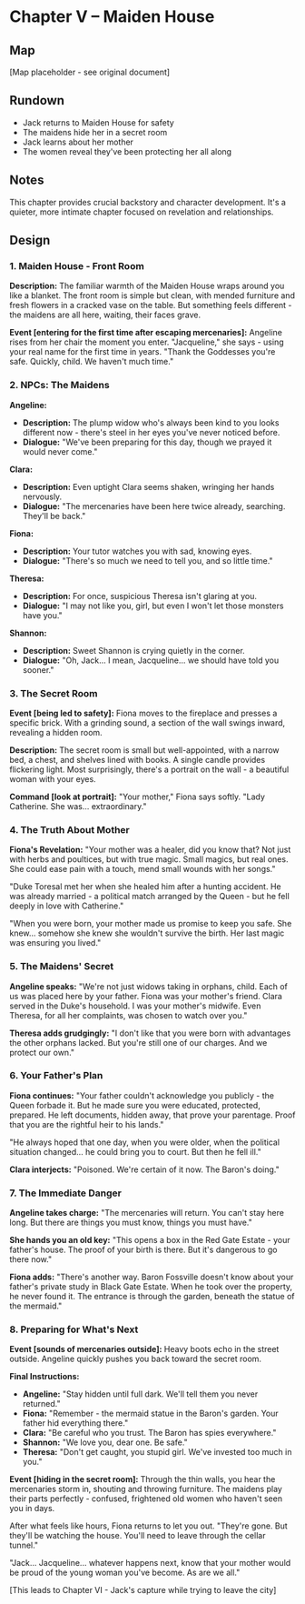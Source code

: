 # Chapter V – Maiden House

## Map

[Map placeholder - see original document]

## Rundown

- Jack returns to Maiden House for safety
- The maidens hide her in a secret room
- Jack learns about her mother
- The women reveal they've been protecting her all along

## Notes

This chapter provides crucial backstory and character development. It's a quieter, more intimate chapter focused on revelation and relationships.

## Design

### 1. Maiden House - Front Room

**Description:** The familiar warmth of the Maiden House wraps around you like a blanket. The front room is simple but clean, with mended furniture and fresh flowers in a cracked vase on the table. But something feels different - the maidens are all here, waiting, their faces grave.

**Event [entering for the first time after escaping mercenaries]:** 
Angeline rises from her chair the moment you enter. "Jacqueline," she says - using your real name for the first time in years. "Thank the Goddesses you're safe. Quickly, child. We haven't much time."

### 2. NPCs: The Maidens

**Angeline:** 
- **Description:** The plump widow who's always been kind to you looks different now - there's steel in her eyes you've never noticed before.
- **Dialogue:** "We've been preparing for this day, though we prayed it would never come."

**Clara:**
- **Description:** Even uptight Clara seems shaken, wringing her hands nervously.
- **Dialogue:** "The mercenaries have been here twice already, searching. They'll be back."

**Fiona:**
- **Description:** Your tutor watches you with sad, knowing eyes.
- **Dialogue:** "There's so much we need to tell you, and so little time."

**Theresa:**
- **Description:** For once, suspicious Theresa isn't glaring at you.
- **Dialogue:** "I may not like you, girl, but even I won't let those monsters have you."

**Shannon:**
- **Description:** Sweet Shannon is crying quietly in the corner.
- **Dialogue:** "Oh, Jack... I mean, Jacqueline... we should have told you sooner."

### 3. The Secret Room

**Event [being led to safety]:**
Fiona moves to the fireplace and presses a specific brick. With a grinding sound, a section of the wall swings inward, revealing a hidden room.

**Description:** The secret room is small but well-appointed, with a narrow bed, a chest, and shelves lined with books. A single candle provides flickering light. Most surprisingly, there's a portrait on the wall - a beautiful woman with your eyes.

**Command [look at portrait]:** 
"Your mother," Fiona says softly. "Lady Catherine. She was... extraordinary."

### 4. The Truth About Mother

**Fiona's Revelation:**
"Your mother was a healer, did you know that? Not just with herbs and poultices, but with true magic. Small magics, but real ones. She could ease pain with a touch, mend small wounds with her songs."

"Duke Toresal met her when she healed him after a hunting accident. He was already married - a political match arranged by the Queen - but he fell deeply in love with Catherine."

"When you were born, your mother made us promise to keep you safe. She knew... somehow she knew she wouldn't survive the birth. Her last magic was ensuring you lived."

### 5. The Maidens' Secret

**Angeline speaks:**
"We're not just widows taking in orphans, child. Each of us was placed here by your father. Fiona was your mother's friend. Clara served in the Duke's household. I was your mother's midwife. Even Theresa, for all her complaints, was chosen to watch over you."

**Theresa adds grudgingly:**
"I don't like that you were born with advantages the other orphans lacked. But you're still one of our charges. And we protect our own."

### 6. Your Father's Plan

**Fiona continues:**
"Your father couldn't acknowledge you publicly - the Queen forbade it. But he made sure you were educated, protected, prepared. He left documents, hidden away, that prove your parentage. Proof that you are the rightful heir to his lands."

"He always hoped that one day, when you were older, when the political situation changed... he could bring you to court. But then he fell ill."

**Clara interjects:**
"Poisoned. We're certain of it now. The Baron's doing."

### 7. The Immediate Danger

**Angeline takes charge:**
"The mercenaries will return. You can't stay here long. But there are things you must know, things you must have."

**She hands you an old key:**
"This opens a box in the Red Gate Estate - your father's house. The proof of your birth is there. But it's dangerous to go there now."

**Fiona adds:**
"There's another way. Baron Fossville doesn't know about your father's private study in Black Gate Estate. When he took over the property, he never found it. The entrance is through the garden, beneath the statue of the mermaid."

### 8. Preparing for What's Next

**Event [sounds of mercenaries outside]:**
Heavy boots echo in the street outside. Angeline quickly pushes you back toward the secret room.

**Final Instructions:**
- **Angeline:** "Stay hidden until full dark. We'll tell them you never returned."
- **Fiona:** "Remember - the mermaid statue in the Baron's garden. Your father hid everything there."
- **Clara:** "Be careful who you trust. The Baron has spies everywhere."
- **Shannon:** "We love you, dear one. Be safe."
- **Theresa:** "Don't get caught, you stupid girl. We've invested too much in you."

**Event [hiding in the secret room]:**
Through the thin walls, you hear the mercenaries storm in, shouting and throwing furniture. The maidens play their parts perfectly - confused, frightened old women who haven't seen you in days.

After what feels like hours, Fiona returns to let you out. "They're gone. But they'll be watching the house. You'll need to leave through the cellar tunnel."

"Jack... Jacqueline... whatever happens next, know that your mother would be proud of the young woman you've become. As are we all."

[This leads to Chapter VI - Jack's capture while trying to leave the city]
